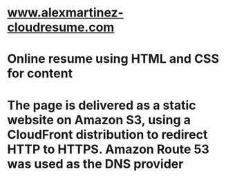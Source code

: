 # www.alexmartinez-cloudresume.com
# Online resume using HTML and CSS for content 
# The page is delivered as a static website on Amazon S3, using a CloudFront distribution to redirect HTTP to HTTPS. Amazon Route 53 was used as the DNS provider
